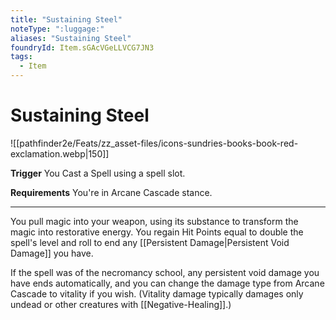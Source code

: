 ```yaml
---
title: "Sustaining Steel"
noteType: ":luggage:"
aliases: "Sustaining Steel"
foundryId: Item.sGAcVGeLLVCG7JN3
tags:
  - Item
---
```


# Sustaining Steel
![[pathfinder2e/Feats/zz_asset-files/icons-sundries-books-book-red-exclamation.webp|150]]

**Trigger** You Cast a Spell using a spell slot.

**Requirements** You're in Arcane Cascade stance.

* * *

You pull magic into your weapon, using its substance to transform the magic into restorative energy. You regain Hit Points equal to double the spell's level and roll to end any [[Persistent Damage|Persistent Void Damage]] you have.

If the spell was of the necromancy school, any persistent void damage you have ends automatically, and you can change the damage type from Arcane Cascade to vitality if you wish. (Vitality damage typically damages only undead or other creatures with [[Negative-Healing]].)
